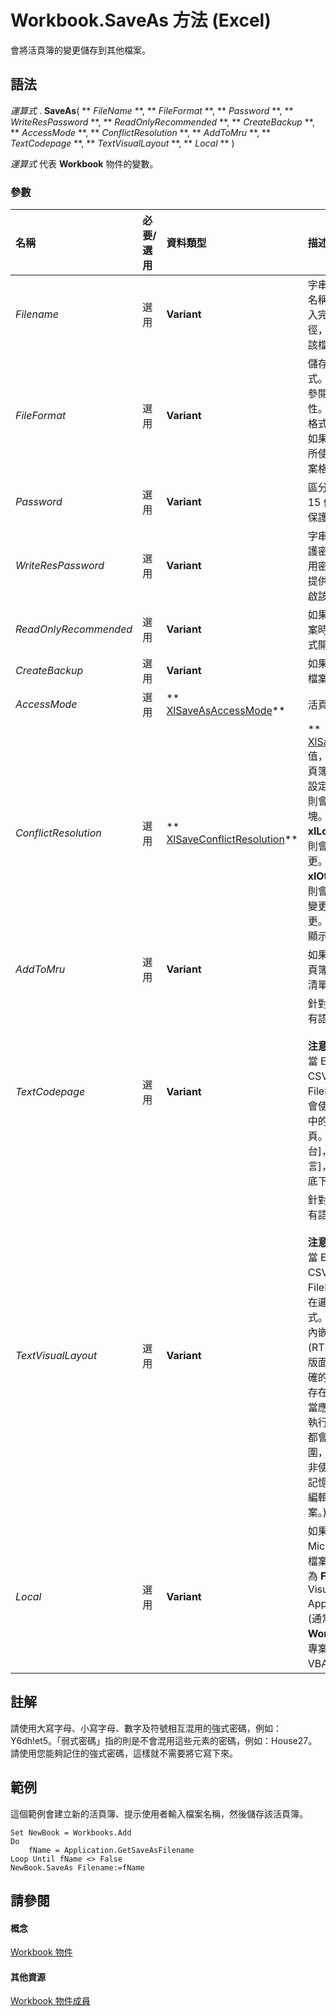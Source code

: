 

# Workbook.SaveAs 方法 (Excel)

會將活頁簿的變更儲存到其他檔案。
 


## 語法

 *運算式*  . **SaveAs**( ** *FileName* **, ** *FileFormat* **, ** *Password* **, ** *WriteResPassword* **, ** *ReadOnlyRecommended* **, ** *CreateBackup* **, ** *AccessMode* **, ** *ConflictResolution* **, ** *AddToMru* **, ** *TextCodepage* **, ** *TextVisualLayout* **, ** *Local* ** )
 

 
 *運算式*  代表 **Workbook** 物件的變數。
 

 

### 參數



|**名稱**|**必要/選用**|**資料類型**|**描述**|
|:-----|:-----|:-----|:-----|
| _Filename_|選用|**Variant**|字串，會指出所要儲存的檔案名稱。您可以在檔案名稱中加入完整路徑；如果不加入路徑，則 Microsoft Excel 會將該檔案儲存到目前資料夾。|
| _FileFormat_|選用|**Variant**|儲存檔案時所要使用的檔案格式。如需有效格式的清單，請參閱  ** [XlFileFormat](4c0ebc4c-915c-c199-ee39-f4d14ba7b64e.md)** 屬性。如果是現有檔案，則預設格式為最後指定的檔案格式；如果是新檔案，則預設格式為所使用之 Excel 版本適用的檔案格式。|
| _Password_|選用|**Variant**|區分大小寫的字串 (不得超過 15 個字元)，用來指定檔案的保護密碼。|
| _WriteResPassword_|選用|**Variant**|字串，會指出此檔案的寫入保護密碼。如果儲存檔案時有使用密碼，但是在開啟檔案時未提供密碼，則會以唯讀模式開啟該檔案。|
| _ReadOnlyRecommended_|選用|**Variant**|如果為  **True** ，則會在開啟檔案時顯示資訊，建議以唯讀模式開啟該檔案。|
| _CreateBackup_|選用|**Variant**|如果為  **True** ，則會建立備份檔案。|
| _AccessMode_|選用|** [XlSaveAsAccessMode](245c910e-4a23-6a4d-40a1-68528f06150c.md)**|活頁簿的存取模式。|
| _ConflictResolution_|選用|** [XlSaveConflictResolution](1cdccb5a-c356-4572-9429-49850338b31b.md)**|** [XlSaveConflictResolution](1cdccb5a-c356-4572-9429-49850338b31b.md)** 值，這會決定此方法在儲存活頁簿時解決衝突的方式。如果設定為 **xlUserResolution** ，則會顯示解決衝突的對話方塊。如果設定為 **xlLocalSessionChanges** ，則會自動接受本機使用者的變更。如果設定為 **xlOtherSessionChanges** ，則會自動接受其他工作階段的變更，而不是本機使用者的變更。如果省略這個引數，則會顯示解決衝突的對話方塊。|
| _AddToMru_|選用|**Variant**|如果為  **True** ，則會將這個活頁簿新增到最近使用過的檔案清單中。預設值為 **False** 。|
| _TextCodepage_|選用|**Variant**|針對 Microsoft Excel 中的所有語言略過。 <BR/><BR/>**注意事項**<BR/>  當 Excel 將活頁簿儲存為 CSV 或文字格式 (使用 FileFormat 參數指定) 時，它會使用對應至目前電腦上使用中的系統地區設定語言的字碼頁。此系統設定可用於 [控制台]，方法是按一下 [地區及語言]，然後按一下 [目前位置] 底下的 [位置] 索引標籤。 |
| _TextVisualLayout_|選用|**Variant**|針對 Microsoft Excel 中的所有語言略過。 <BR/><BR/>**注意事項**<BR/>  當 Excel 將活頁簿儲存為 CSV 或文字格式 (使用 FileFormat 參數指定)，它會在邏輯版面配置中儲存這些格式。如果從左到右 (LTR) 文字內嵌在檔案中的從右至左 (RTL) 文字，反之亦然，邏輯版面配置會針對所有語言以正確的閱讀順序，將檔案內容儲存在沒有方向考量的檔案中。當應用程式開啟檔案時，每次執行從左到右或從右到左字元都會根據字碼頁的字元值範圍，轉譯為正確的方向。(除非使用設計來顯示檔案的實際記憶體配置，例如偵錯工具或編輯器的應用程式來開啟檔案。) |
| _Local_|選用|**Variant**|如果為  **True** ，則會根據 Microsoft Excel 的語言儲存檔案 (包含控制台設定)。如果為 **False** (預設值)，則會根據 Visual Basic for Applications (VBA) 的語言 (通常為美式英文，除非執行 **Workbooks.Open** 的 VBA 專案是舊版的國際化 XL5/95 VBA 專案) 儲存檔案。|

## 註解

請使用大寫字母、小寫字母、數字及符號相互混用的強式密碼，例如：Y6dh!et5。「弱式密碼」指的則是不會混用這些元素的密碼，例如：House27。請使用您能夠記住的強式密碼，這樣就不需要將它寫下來。
 

 

## 範例

這個範例會建立新的活頁簿、提示使用者輸入檔案名稱，然後儲存該活頁簿。
 

 

```
Set NewBook = Workbooks.Add 
Do 
    fName = Application.GetSaveAsFilename 
Loop Until fName <> False 
NewBook.SaveAs Filename:=fName
```


## 請參閱


#### 概念


 
 [Workbook 物件](8c00aa60-c974-eed3-0812-3c9625eb0d4c.md)
#### 其他資源


 
 [Workbook 物件成員](dce102a3-25de-3ff4-2ce5-bc56e08baca7.md)